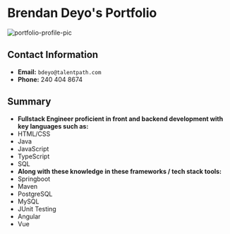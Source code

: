 # Brendan Deyo's Portfolio

![portfolio-profile-pic](https://media-exp1.licdn.com/dms/image/C4D03AQF-4GSnD_xtCQ/profile-displayphoto-shrink_400_400/0/1616591168288?e=1623283200&v=beta&t=mZtupgrioxXCi90SmeuamTknkADoe_4hoyKR4OaDjxg)

## Contact Information
* **Email:** `bdeyo@talentpath.com`
* **Phone:** 240 404 8674

## Summary
* **Fullstack Engineer proficient in front and backend development with key languages such as:**
* HTML/CSS
* Java
* JavaScript
* TypeScript
* SQL
* **Along with these knowledge in these frameworks / tech stack tools:**
* Springboot 
* Maven
* PostgreSQL
* MySQL
* JUnit Testing
* Angular
* Vue
